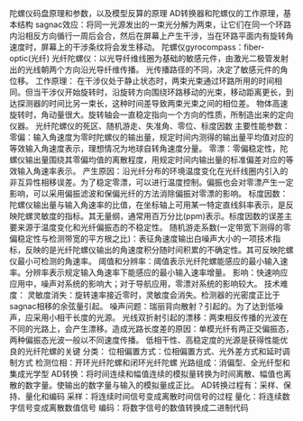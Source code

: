 陀螺仪码盘原理和参数，以及模型反算的原理    AD转换器和陀螺仪的工作原理，基本结构
sagnac效应：将同一光源发出的一束光分解为两束，让它们在同一个环路内沿相反方向循行一周后会合，然后在屏幕上产生干涉，当在环路平面内有旋转角速度时，屏幕上的干涉条纹将会发生移动。
陀螺仪gyrocompass：fiber-optic(光纤)
光纤陀螺仪：以光导纤维线圈为基础的敏感元件，由激光二极管发射出的光线朝两个方向沿光导纤维传播。
光传播路径的不同，决定了敏感元件的角位移。
工作原理：
    在干涉仪处于静止状态时，两束光束通过环路所用的时间相同。但当干涉仪开始旋转时，沿旋转方向围绕环路移动的光束，移动距离更长，到达探测器的时间比另一束长，这种时间差导致两束光束之间的相位差。
    物体高速旋转时，角动量很大。旋转轴会一直稳定指向一个方向的性质，所制造出来的定向仪器。
    光纤陀螺仪的死区、随机游走、失准角、零位、标度因数
主要性能参数：
    零偏：输入角速度为零时陀螺仪的输出量，规定时间内测得的输出量平均值对应的等效输入角速度表示，理想情况为地球自转角速度分量。
    零漂：零偏稳定性，陀螺仪输出量围绕其零偏均值的离散程度，用规定时间内输出量的标准偏差对应的等效输入角速率表示。
        产生原因：沿光纤分布的环境温度变化在光纤线圈内引入的非互异性相移误差。为了稳定零漂，可以进行温度控制。偏振也会对零漂产生一定影响，可以采用偏振滤波和保偏光纤的方法消除偏振对零漂的影响。
    标度因数：陀螺仪输出量与输入角速率的比值，在坐标轴上可用某一特定直线斜率表示，是反映陀螺灵敏度的指标。其无量纲，通常用百万分比(ppm)表示。标度因数的误差主要来源于温度变化和光纤偏振态的不稳定性。
    随机游走系数(一定带宽下测得的零偏稳定性与检测带宽的平方根之比)：表征角速度输出白噪声大小的一项技术指标，反映的是光纤陀螺仪输出的角速度积分随时间积累的不确定性。其可反映陀螺仪最小可检测的角速率。
    阈值和分辨率：阈值表示光纤陀螺能感应的最小输入速率。分辨率表示规定输入角速率下能感应的最小输入速率增量。
    影响：快速响应应用中，噪声对系统的影响大；对于导航应用，零漂对系统的影响较大。
技术难度：
    灵敏度消失：旋转速率接近零时，灵敏度会消失。检测器的光密度正比于sagnac相移的余弦量引起。
    噪声问题：瑞丽背向散射？引起的。为了达到低噪声，应采用小相干长度的光源。
    光线双折射引起的漂移：两束相反传播的光波在不同的光路上，会产生漂移。造成光路长度差的原因：单模光纤有两正交偏振态，两种偏振态光波一般以不同速度传播。
    低相干性、高稳定度的光源是获得性能优良的光纤陀螺的关键
分类：
    位相偏置方式：位相偏置方式、光外差方式和延时调制方式
    检测位相：开环光纤陀螺和闭环光纤陀螺
    光路组成：消偏型、全光纤型和集成光学型
AD转换：将时间连续和幅值连续的模拟量转换为时间离散、幅值也离散的数字量。使输出的数字量与输入的模拟量成正比。
AD转换过程有：采样、保持、量化和编码
    采样：将连续时间信号变成离散时间信号的过程
    量化：将连续数字信号变成离散数值信号
    编码：将数字信号的数值转换成二进制代码
    

